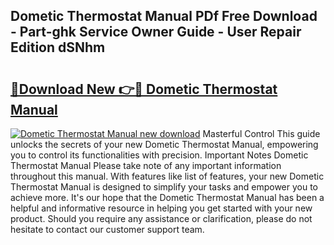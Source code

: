 ## Dometic Thermostat Manual PDf Free Download - Part-ghk Service Owner Guide - User Repair Edition dSNhm

# <h2><a href="http://bc15533.oget.top/?id=Dometic+Thermostat+Manual">🔗Download New 👉🔴 Dometic Thermostat Manual</a></h2>

[![Dometic Thermostat Manual new download](https://i.imgur.com/5g1atiW.png)](http://bc15533.oget.top/?id=Dometic+Thermostat+Manual)
Masterful Control This guide unlocks the secrets of your new Dometic Thermostat Manual, empowering you to control its functionalities with precision. Important Notes Dometic Thermostat Manual Please take note of any important information throughout this manual. With features like list of features, your new Dometic Thermostat Manual is designed to simplify your tasks and empower you to achieve more. It's our hope that the Dometic Thermostat Manual has been a helpful and informative resource in helping you get started with your new product. Should you require any assistance or clarification, please do not hesitate to contact our customer support team.
